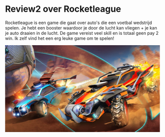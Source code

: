 # Review2 over Rocketleague

Rocketleague is een game die gaat over auto's die een voetbal wedstrijd spelen. 
Je hebt een booster waardoor je door de lucht kan vliegen + je kan je auto draaien in de lucht. 
De game vereist veel skill en is totaal geen pay 2 win. Ik zelf vind het een erg leuke game om te spelen!

![Rl foto](rl.jpg)